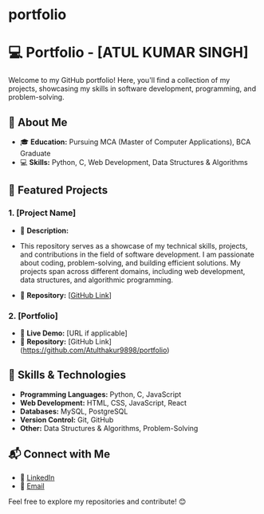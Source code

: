 # portfolio
# 💻 Portfolio - [ATUL KUMAR SINGH]

Welcome to my GitHub portfolio! Here, you'll find a collection of my projects, showcasing my skills in software development, programming, and problem-solving.

## 🔹 About Me

- 🎓 **Education:** Pursuing MCA (Master of Computer Applications), BCA Graduate
- 💻 **Skills:** Python, C, Web Development, Data Structures & Algorithms


## 📌 Featured Projects

### 1. [Project Name]
   - 🔹 **Description:**
   - This repository serves as a showcase of my technical skills, projects, and contributions in the field of software development. I am passionate about coding, problem-solving, and building efficient solutions. My projects span across different domains, including web development, data structures, and algorithmic programming.
   
   - 📂 **Repository:** [[GitHub Link](https://github.com/Atulthakur9898/portfolio)]

### 2. [Portfolio]

   - 🔗 **Live Demo:** [URL if applicable]
   - 📂 **Repository:** [GitHub Link] (https://github.com/Atulthakur9898/portfolio)

## 🚀 Skills & Technologies

- **Programming Languages:** Python, C, JavaScript
- **Web Development:** HTML, CSS, JavaScript, React
- **Databases:** MySQL, PostgreSQL
- **Version Control:** Git, GitHub
- **Other:** Data Structures & Algorithms, Problem-Solving


## 📬 Connect with Me

- 💼 [LinkedIn](https://www.linkedin.com/in/atul-singh-b21023307/)
- 📧 [Email](singhatul.1501@gmaill.com)

Feel free to explore my repositories and contribute! 😊

